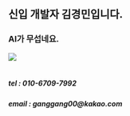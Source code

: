 
<h2>신입 개발자 김경민입니다.</h2>

<h3>AI가 무섭네요.</h3>

  <a href="https://oceanic-ghost-108.notion.site/my-notion-3ca13f3cda604aac98ee339eb0a84ee2?pvs=4" target="_blank"><img src="https://img.shields.io/badge/notion-#000000?style=for-the-badge&logo=Notion&logoColor=white"></a>
<br><br>
<h5>tel : 010-6709-7992</h5>
<h5>email : ganggang00@kakao.com</h5>





